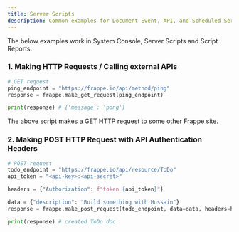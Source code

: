 ```yaml
---
title: Server Scripts
description: Common examples for Document Event, API, and Scheduled Server Scripts.
---
```


The below examples work in System Console, Server Scripts and Script Reports.

### 1. Making HTTP Requests / Calling external APIs

```py
# GET request
ping_endpoint = "https://frappe.io/api/method/ping"
response = frappe.make_get_request(ping_endpoint)

print(response) # {'message': 'pong'}
```

The above script makes a GET HTTP request to some other Frappe site.

### 2. Making POST HTTP Request with API Authentication Headers

```py
# POST request
todo_endpoint = "https://frappe.io/api/resource/ToDo"
api_token = "<api-key>:<api-secret>"

headers = {"Authorization": f"token {api_token}"}

data = {"description": "Build something with Hussain"}
response = frappe.make_post_request(todo_endpoint, data=data, headers=headers)

print(response) # created ToDo doc
```
